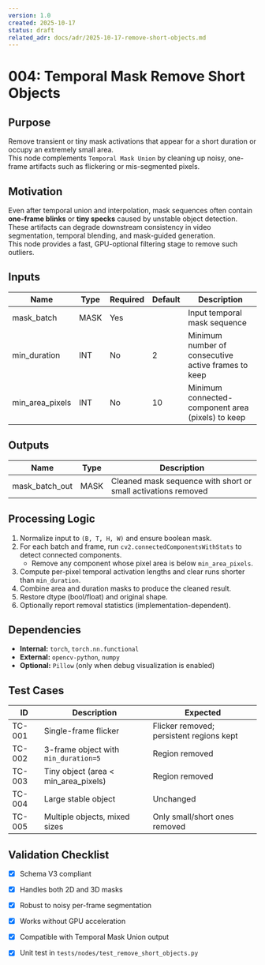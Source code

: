 ```yaml
---
version: 1.0
created: 2025-10-17
status: draft
related_adr: docs/adr/2025-10-17-remove-short-objects.md
---
```


# 004: Temporal Mask Remove Short Objects

## Purpose
Remove transient or tiny mask activations that appear for a short duration or occupy an extremely small area.  
This node complements `Temporal Mask Union` by cleaning up noisy, one-frame artifacts such as flickering or mis-segmented pixels.

## Motivation
Even after temporal union and interpolation, mask sequences often contain **one-frame blinks** or **tiny specks** caused by unstable object detection.  
These artifacts can degrade downstream consistency in video segmentation, temporal blending, and mask-guided generation.  
This node provides a fast, GPU-optional filtering stage to remove such outliers.

## Inputs
| Name | Type | Required | Default | Description |
|------|------|-----------|----------|-------------|
| mask_batch | MASK | Yes |  | Input temporal mask sequence |
| min_duration | INT | No | 2 | Minimum number of consecutive active frames to keep |
| min_area_pixels | INT | No | 10 | Minimum connected-component area (pixels) to keep |

## Outputs
| Name | Type | Description |
|------|------|-------------|
| mask_batch_out | MASK | Cleaned mask sequence with short or small activations removed |

## Processing Logic
1. Normalize input to `(B, T, H, W)` and ensure boolean mask.
2. For each batch and frame, run `cv2.connectedComponentsWithStats` to detect connected components.
   - Remove any component whose pixel area is below `min_area_pixels`.
3. Compute per-pixel temporal activation lengths and clear runs shorter than `min_duration`.
4. Combine area and duration masks to produce the cleaned result.
5. Restore dtype (bool/float) and original shape.
6. Optionally report removal statistics (implementation-dependent).

## Dependencies
- **Internal:** `torch`, `torch.nn.functional`
- **External:** `opencv-python`, `numpy`
- **Optional:** `Pillow` (only when debug visualization is enabled)

## Test Cases
| ID | Description | Expected |
|----|--------------|-----------|
| TC-001 | Single-frame flicker | Flicker removed; persistent regions kept |
| TC-002 | 3-frame object with `min_duration=5` | Region removed |
| TC-003 | Tiny object (area < min_area_pixels) | Region removed |
| TC-004 | Large stable object | Unchanged |
| TC-005 | Multiple objects, mixed sizes | Only small/short ones removed |

## Validation Checklist
- [x] Schema V3 compliant  
- [x] Handles both 2D and 3D masks  
- [x] Robust to noisy per-frame segmentation  
- [x] Works without GPU acceleration  
- [x] Compatible with Temporal Mask Union output  
- [x] Unit test in `tests/nodes/test_remove_short_objects.py`





